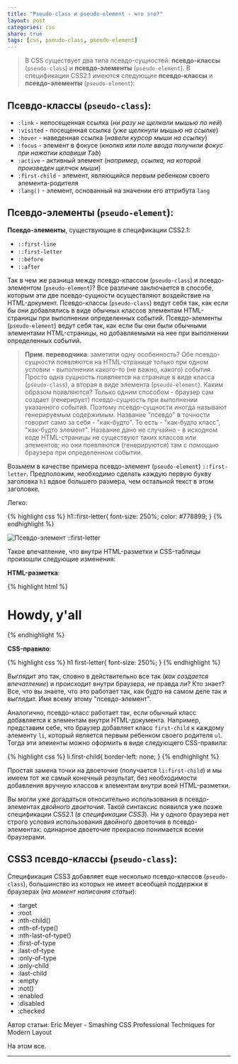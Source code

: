 ```yaml
---
title: "Pseudo-class и pseudo-element - что это?"
layout: post
categories: css
share: true
tags: [css, pseudo-class, pseudo-element]
---
```


> В CSS существует два типа псевдо-сущностей: **псевдо-классы** (`pseudo-class`) и **псевдо-элементы** (`pseudo-element`). В спецификации CSS2.1 имеются следующие **псевдо-классы** и **псевдо-элементы** (`pseudo-element`):

## Псевдо-классы (`pseudo-class`):

  * `:link` - непосещенная ссылка (*ни разу не щелкали мышью по ней*)
  * `:visited` - посещенная ссылка (*уже щелкнули мышью на ссылке*)
  * `:hover` - наведенная ссылка (*навели курсор мыши на ссылку*)
  * `:focus` - элемент в фокусе (*кнопка или поле ввода получили фокус при нажатии клавиши <kbd>Tab</kbd>*)
  * `:active` - активный элемент (*например, ссылка, на которой произведен щелчок мыши*)
  * `:first-child` - элемент, являющийся первым ребенком своего элемента-родителя
  * `:lang()` - элемент, основанный на значении его аттрибута `lang`

## Псевдо-элементы (`pseudo-element`):

**Псевдо-элементы**, существующие в спецификации CSS2.1:

  * `::first-line`
  * `::first-letter`
  * `::before`
  * `::after`

Так в чем же разница между псевдо-классом (`pseudo-class`) и псевдо-элементом (`pseudo-element`)? Все различие заключается в способе, которым эти две псевдо-сущности осуществляют воздействие на HTML-документ. Псевдо-классы (`pseudo-class`) ведут себя так, как если бы они добавлялись в виде обычных классов элементам HTML-страницы при выполнении определенных событий. Псевдо-элементы (`pseudo-element`) ведут себя так, как если бы они были обычными элементами HTML-страницы, но добавляемыми на нее при выполнении определенных событий.

> **Прим. переводчика**: заметили одну особенность? Обе псевдо-сущности появляются на HTML-странице только при одном условии - выполнении какого-то (не важно, какого) события. Просто одна сущность появляется на странице в виде класса (`pseudo-class`), а вторая в виде элемента (`pseudo-element`). Каким образом появляются? Только одним способом - браузер сам создает (генерирует) псевдо-сущность при выполнении указанного события. Поэтому псевдо-сущности иногда называют генерируемым содержимым. Название "псевдо" в точности говорит само за себя - "как-будто". То есть - "как-будто класс", "как-будто элемент". Название дано не случайно - в исходном коде HTML-страницы не существуют таких классов или элементов; но они появляются (генерируются) там с помощью браузера при определенном событии.

Возьмем в качестве примера псевдо-элемент (`pseudo-element`) `::first-letter`. Предположим, необходимо сделать каждую первую букву заголовка `h1` вдвое большего размера, чем остальной текст в этом заголовке.

Легко:

{% highlight css %}
h1::first-letter{
  font-size: 250%;
  color: #778899;
}
{% endhighlight %}

![Псевдо-элемент ::first-letter]({{site.url}}/images/uploads/2014/02/first-letter.jpg)

Такое впечатление, что внутри HTML-разметки и CSS-таблицы произошли следующие изменения:

**HTML-разметка**:

{% highlight html %}
<h1>
  <first-letter>H</first-letter>owdy, y'all
</h1>
{% endhighlight %}

**CSS-правило**:

{% highlight css %}
h1 first-letter{
  font-size: 250%;
}
{% endhighlight %}

Выглядит это так, словно в действительно все так (*как создается впечатление*) и происходит внутри браузера, не правда ли? Кто знает? Все, что вы знаете, что это работает так, как будто на самом деле так и выглядит. Имя всему этому "псевдо-элемент".

Аналогично, псевдо-класс работает так, если обычный класс добавляется к элементам внутри HTML-документа. Например, представим себе, что браузер добавляет класс `first-child` к каждому элементу `li`, который является первым ребенком своего родителя `ul`. Тогда эти элеиенты можно оформить в виде следующего CSS-правила:

{% highlight css %}
li.first-child{
  border-left: none;
}
{% endhighlight %}

Простая замена точки на двоеточие (получается `li:first-child`) и мы имеем тот же самый конечный результат, без необходимости добавления вручную классов к элементам внутри всей HTML-разметки.

Вы могли уже догадаться относительно использования в псевдо-элементах *двойного двоеточия*. Такой синтаксис появился уже позже спецификации CSS2.1 (*в спецификации CSS3*). Ни у одного браузера нет строго условия использования двойного двоеточия в псевдо-элементах: одинарное двоеточие прекрасно понимается всеми браузерами.

## CSS3 псевдо-классы (`pseudo-class`):

Спецификация CSS3 добавляет еще несколько псевдо-классов (`pseudo-class`), большинство из которых не имеет всеобщей поддержки в браузерах (*на момент написания статьи*):

  * :target
  * :root
  * :nth-child()
  * :nth-of-type()
  * :nth-last-of-type()
  * :first-of-type
  * :last-of-type
  * :only-of-type
  * :only-child
  * :last-child
  * :empty
  * :not()
  * :enabled
  * :disabled
  * :checked

Автор статьи: Eric Meyer - Smashing CSS Professional Techniques for Modern Layout

На этом все.

---
